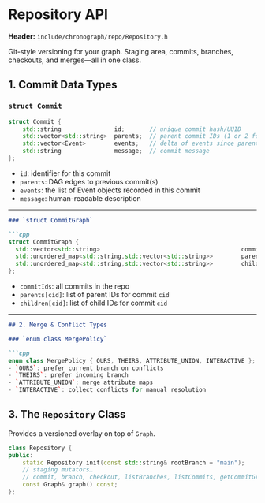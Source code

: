 # Repository API

**Header:** `include/chronograph/repo/Repository.h`  

Git-style versioning for your graph. Staging area, commits, branches, checkouts, and merges—all in one class.

## 1. Commit Data Types

### `struct Commit`

```cpp
struct Commit {
    std::string               id;       // unique commit hash/UUID
    std::vector<std::string>  parents;  // parent commit IDs (1 or 2 for merges)
    std::vector<Event>        events;   // delta of events since parent
    std::string               message;  // commit message
};
```

- `id`: identifier for this commit
- `parents`: DAG edges to previous commit(s)
- `events`: the list of Event objects recorded in this commit
- `message`: human-readable description

---

```markdown
### `struct CommitGraph`

```cpp
struct CommitGraph {
  std::vector<std::string>                                        commitIds;
  std::unordered_map<std::string,std::vector<std::string>>        parents;
  std::unordered_map<std::string,std::vector<std::string>>        children;
};
```
- `commitIds`: all commits in the repo
- `parents[cid]`: list of parent IDs for commit `cid`
- `children[cid]`: list of child IDs for commit `cid`


---

```markdown
## 2. Merge & Conflict Types

### `enum class MergePolicy`

```cpp
enum class MergePolicy { OURS, THEIRS, ATTRIBUTE_UNION, INTERACTIVE };
- `OURS`: prefer current branch on conflicts
- `THEIRS`: prefer incoming branch
- `ATTRIBUTE_UNION`: merge attribute maps
- `INTERACTIVE`: collect conflicts for manual resolution
```

## 3. The `Repository` Class

Provides a versioned overlay on top of `Graph`.

```cpp
class Repository {
public:
    static Repository init(const std::string& rootBranch = "main");
    // staging mutators…
    // commit, branch, checkout, listBranches, listCommits, getCommitGraph, merge
    const Graph& graph() const;
};
```